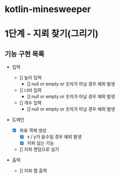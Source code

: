 # kotlin-minesweeper

# 1단계 - 지뢰 찾기(그리기)
## 기능 구현 목록
- 입력
  - [] 높이 입력
    - [] null or empty or 숫자가 아닐 경우 예외 발생
  - [] 너비 입력
    - [] null or empty or 숫자가 아닐 경우 예외 발생
  - [] 개수 입력
    - [] null or empty or 숫자가 아닐 경우 예외 발생
 
- 도메인
  - [x] 좌표 객체 생성
    - [x] x / y가 음수일 경우 예외 발생
    - [x] 지뢰 심는 기능
  - [] 지뢰 랜덤으로 심기

- 출력
  - [] 지뢰 맵 출력
